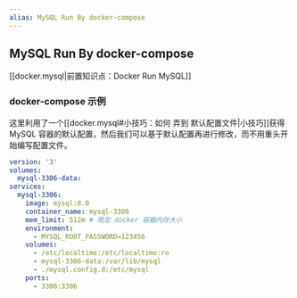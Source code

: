 ```yaml
---
alias: MySQL Run By docker-compose
---
```


## MySQL Run By docker-compose

[[docker.mysql|前置知识点：Docker Run MySQL]]

### docker-compose 示例

这里利用了一个[[docker.mysql#小技巧：如何 弄到 默认配置文件|小技巧]]获得 MySQL 容器的默认配置，然后我们可以基于默认配置再进行修改，而不用重头开始编写配置文件。

```yaml
version: '3'
volumes:
  mysql-3306-data:
services:
  mysql-3306:
    image: mysql:8.0
    container_name: mysql-3306
    mem_limit: 512m # 限定 docker 容器内存大小
    environment:
      - MYSQL_ROOT_PASSWORD=123456
    volumes:
      - /etc/localtime:/etc/localtime:ro
      - mysql-3306-data:/var/lib/mysql
      - ./mysql.config.d:/etc/mysql
    ports: 
      - 3306:3306
```

